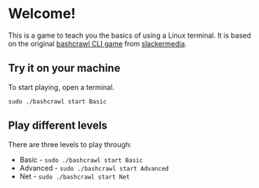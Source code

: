 # Welcome!

This is a game to teach you the basics of using a Linux terminal.  It is based on the original [bashcrawl CLI game](https://gitlab.com/slackermedia/bashcrawl) from [slackermedia](https://gitlab.com/slackermedia).

## Try it on your machine

To start playing, open a terminal.

`sudo ./bashcrawl start Basic`


## Play different levels

There are three levels to play through:
- Basic - `sudo ./bashcrawl start Basic`
- Advanced - `sudo ./bashcrawl start Advanced`
- Net - `sudo ./bashcrawl start Net`
